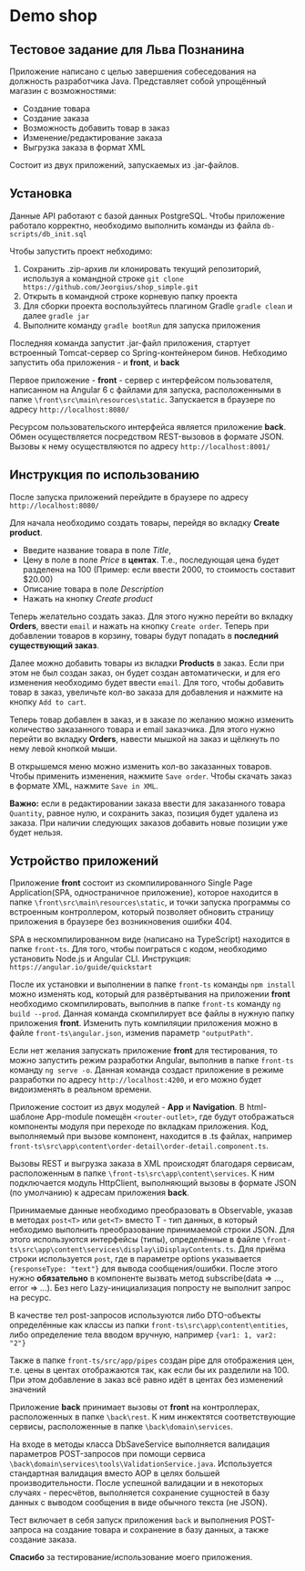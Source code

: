 # Demo shop  #
## Тестовое задание для Льва Познанина

Приложение написано с целью завершения собеседования на должность разработчика Java. 
Представляет собой упрощённый магазин с возможностями:
- Создание товара
- Создание заказа
- Возможность добавить товар в заказ
- Изменение/редактирование заказа
- Выгрузка заказа в формат XML

Состоит из двух приложений, запускаемых из .jar-файлов.

## Установка

Данные API работают с базой данных PostgreSQL. 
Чтобы приложение работало корректно, необходимо выполнить команды из файла `db-scripts/db_init.sql`

Чтобы запустить проект небходимо:

1. Сохранить .zip-архив ли клонировать текущий репозиторий, используя а командной строке `git clone https://github.com/Jeorgius/shop_simple.git`
2. Открыть в командной строке корневую папку проекта
3. Для сборки проекта воспользуйтесь плагином Gradle `gradle clean` и далее `gradle jar`
4. Выполните команду `gradle bootRun` для запуска приложения

Последняя команда запустит .jar-файл приложения, стартует встроенный Tomcat-сервер со Spring-контейнером бинов.
Небходимо запустить оба приложения - и **front**, и **back**

Первое приложение - **front** - сервер с интерфейсом пользователя, написанном на Angular 6 с файлами для запуска, расположенными в папке
`\front\src\main\resources\static`. Запускается в браузере по адресу `http://localhost:8080/`

Ресурсом пользовательского интерфейса является приложение **back**.
Обмен осуществляется посредством REST-вызовов в формате JSON. Вызовы к нему осуществляются по адресу `http://localhost:8001/` 

## Инструкция по использованию
После запуска приложений перейдите в браузере по адресу `http://localhost:8080/`

Для начала необходимо создать товары, перейдя во вкладку **Create product**. 
- Введите название товара в поле *Title*, 
- Цену в поле в поле *Price* в **центах**. Т.е., последующая цена будет разделена на 100 
(Пример: если ввести 2000, то стоимость составит $20.00)
- Описание товара в поле *Description*
- Нажать на кнопку *Create product*

Теперь желательно создать заказ. Для этого нужно перейти во вкладку **Orders**, 
ввести `email` и нажать на кнопку `Create order`. Теперь при добавлении товаров в корзину, 
товары будут попадать в **последний существующий заказ**.

Далее можно добавить товары из вкладки **Products** в заказ. Если при этом не был создан заказ, 
он будет создан автоматически, и для его изменения необходимо будет ввести `email`.
Для того, чтобы добавить товар в заказ, увеличьте кол-во заказа для добавления и нажмите на кнопку `Add to cart`.

Теперь товар добавлен в заказ, и в заказе по желанию можно изменить количество заказанного товара и email заказчика.
Для этого нужно перейти во вкладку **Orders**, навести мышкой на заказ и щёлкнуть по нему левой кнопкой мыши.

В открышемся меню можно изменить кол-во заказанных товаров. Чтобы применить изменения, нажмите `Save order`. 
Чтобы скачать заказ в формате XML, нажмите `Save in XML`.

**Важно:** если в редактировании заказа ввести для заказанного товара `Quantity`, равное нулю, и сохранить заказ,
позиция будет удалена из заказа. При наличии следующих заказов добавить новые позиции уже будет нельзя.

## Устройство приложений
Приложение **front** состоит из скомпилированного Single Page Application(SPA, одностраничное приложение), 
которое находится в папке `\front\src\main\resources\static`, и точки запуска программы со встроенным контроллером, 
который позволяет обновить страницу приложения в браузере без возникновения ошибки 404.

SPA в нескомпилированном виде (написано на TypeScript) находится в папке `front-ts`. Для того, чтобы поиграться с кодом,
необходимо установить Node.js и Angular CLI. Инструкция: `https://angular.io/guide/quickstart`

После их установки и выполнении в папке `front-ts` команды `npm install` можно изменять код, 
который для развёртывания на приложении **front** необходимо скомпилировать, выполнив в папке `front-ts` 
команду `ng build --prod`. Данная команда скомпилирует все файлы в нужную папку приложения  **front**. 
Изменить путь компиляции приложения можно в файле `front-ts\angular.json`, изменив параметр `"outputPath"`.

Если нет желания запускать приложение **front** для тестирования, то можно запустить режим разработки Angular, выполнив
в папке `front-ts` команду `ng serve -o`. Данная команда создаст приложение в режиме разработки 
по адресу `http://localhost:4200`, и его можно будет видоизменять в реальном времени.

Приложение состоит из двух модулей - **App** и **Navigation**. В html-шаблоне App-module помещён `<router-outlet>`, 
где будут отображаться компоненты модуля при переходе по вкладкам приложения. Код, выполняемый при вызове компонент,
находится в .ts файлах, например `front-ts\src\app\content\order-detail\order-detail.component.ts`.

Вызовы REST и выгрузка заказа в XML происходят благодаря сервисам, расположенным в папке 
`\front-ts\src\app\content\services`. К ним подключается модуль HttpClient, выполняющий вызовы в формате 
JSON (по умолчанию) к адресам приложения **back**. 

Принимаемые данные необходимо преобразовать в Observable, указав в методах `post<T>` или `get<T>` вместо T - тип данных, 
в который небходимо выполнить преобразование принимаемой строки JSON. Для этого используются интерфейсы (типы), 
определённые в файле `\front-ts\src\app\content\services\display\iDisplayContents.ts`. Для приёма строки используется `post`, 
где в параметре options указывается `{responseType: "text"}` для вывода сообщения/ошибки. 
После этого нужно **обязательно** в компоненте вызвать метод subscribe(data => ..., error => ...). 
Без него Lazy-инициализация попросту не выполнит запрос на ресурс.
 
В качестве тел post-запросов используются либо DTO-объекты определённые как классы из папки 
`front-ts\src\app\content\entities`, либо определение тела вводом вручную, например `{var1: 1, var2: "2"}`

Также в папке `front-ts/src/app/pipes` создан pipe для отображения цен, т.е. цены в центах отображаются
так, как если бы их разделили на 100. При этом добавление в заказ всё равно идёт в центах без изменений значений

Приложение **back** принимает вызовы от **front** на контроллерах, расположенных в папке 
`\back\rest`. К ним инжектятся соответствующие сервисы, расположенные в папке
`\back\domain\services`. 

На входе в методы класса DbSaveService выполняется валидация параметров POST-запросов при помощи сервиса 
`\back\domain\services\tools\ValidationService.java`. Используется стандартная валидация вместо AOP в целях 
большей производительности. После успешной валидации и в некоторых случаях - пересчётов, выполняется сохранение 
сущностей в базу данных с выводом сообщения в виде обычного текста (не JSON).

Тест включает в себя запуск приложения `back` и выполнения POST-запроса на создание товара и сохранение в базу данных, 
а также создание заказа.

**Спасибо** за тестирование/использование моего приложения.
